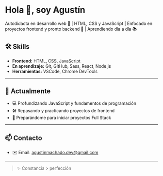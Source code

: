 # Hola 👋, soy Agustín

Autodidacta en desarrollo web 🌟 | HTML, CSS y JavaScript | Enfocado en proyectos frontend y pronto backend 🚀 | Aprendiendo día a día 📚

## 🛠️ Skills
- **Frontend:** HTML, CSS, JavaScript
- **En aprendizaje:** Git, GitHub, Sass, React, Node.js
- **Herramientas:** VSCode, Chrome DevTools

---

## 🌱 Actualmente
- 💻 Profundizando JavaScript y fundamentos de programación
- 🛠 Repasando y practicando proyectos de frontend
- 🚀 Preparándome para iniciar proyectos Full Stack

---

## 📫 Contacto
- ✉️ Email: agustinmachado.dev@gmail.com

---

> ✨ Constancia > perfección  
